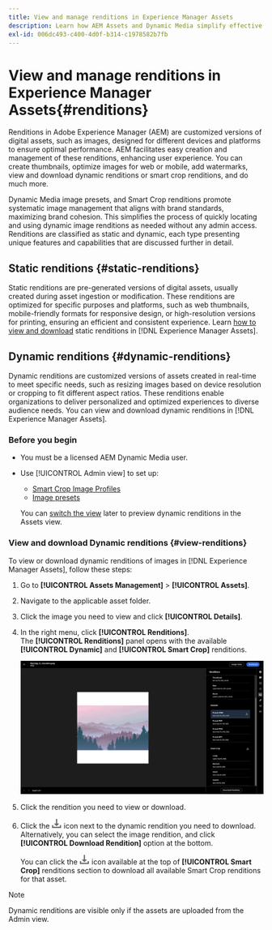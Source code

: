 ```yaml
---
title: View and manage renditions in Experience Manager Assets
description: Learn how AEM Assets and Dynamic Media simplify effective image management with static and dynamic image renditions.
exl-id: 006dc493-c400-4d0f-b314-c1978582b7fb
---
```

# View and manage renditions in Experience Manager Assets{#renditions}

Renditions in Adobe Experience Manager (AEM) are customized versions of digital assets, such as images, designed for different devices and platforms to ensure optimal performance. AEM facilitates easy creation and management of these renditions, enhancing user experience. You can create thumbnails, optimize images for web or mobile, add watermarks, view and download dynamic renditions or smart crop renditions, and do much more.

Dynamic Media image presets, and Smart Crop renditions promote systematic image management that aligns with brand standards, maximizing brand cohesion. This simplifies the process of quickly locating and using dynamic image renditions as needed without any admin access.
<br>Renditions are classified as static and dynamic, each type presenting unique features and capabilities that are discussed further in detail.

## Static renditions {#static-renditions}

Static renditions are pre-generated versions of digital assets, usually created during asset ingestion or modification. These renditions are optimized for specific purposes and platforms, such as web thumbnails, mobile-friendly formats for responsive design, or high-resolution versions for printing, ensuring an efficient and consistent experience.
Learn [how to view and download](#view-dynamic-renditions) static renditions in [!DNL Experience Manager Assets].

## Dynamic renditions {#dynamic-renditions}

Dynamic renditions are customized versions of assets created in real-time to meet specific needs, such as resizing images based on device resolution or cropping to fit different aspect ratios.
These renditions enable organizations to deliver personalized and optimized experiences to diverse audience needs. You can view and download dynamic renditions in [!DNL Experience Manager Assets].

### Before you begin

* You must be a licensed AEM Dynamic Media user.

* Use [!UICONTROL Admin view] to set up: 
    * [Smart Crop Image Profiles](/help/assets/dynamic-media/image-profiles.md#creating-image-profiles) 
    * [Image presets](/help/assets/dynamic-media/managing-image-presets.md)

    You can [switch the view](/help/assets/assets-view-introduction.md#how-to-access-assets-view) later to preview dynamic renditions in the Assets view.

### View and download Dynamic renditions {#view-renditions}

To view or download dynamic renditions of images in [!DNL Experience Manager Assets], follow these steps:

1. Go to **[!UICONTROL Assets Management]** > **[!UICONTROL Assets]**.

1. Navigate to the applicable asset folder.

1. Click the image you need to view and click **[!UICONTROL Details]**.

1. In the right menu, click **[!UICONTROL Renditions]**. <br> The **[!UICONTROL Renditions]** panel opens with the available **[!UICONTROL Dynamic]** and **[!UICONTROL Smart Crop]** renditions.

    ![dynamic renditions](assets/preset_smart_crop.png)
    <!-- ![dynamic renditions](assets/preset_smart_crop_view.png) -->

1. Click the rendition you need to view or download.

1. Click the ![download icon](assets/do-not-localize/download-icon.png) icon next to the dynamic rendition you need to download. <br> Alternatively, you can select the image rendition, and click **[!UICONTROL Download Rendition]** option at the bottom. 

   You can click the ![download icon](assets/do-not-localize/download-icon.png) icon available at the top of **[!UICONTROL Smart Crop]** renditions section to download all available Smart Crop renditions for that asset.

>[!NOTE]
>
>Dynamic renditions are visible only if the assets are uploaded from the Admin view.
